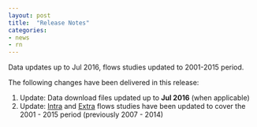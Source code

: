 ```yaml
---
layout: post
title:  "Release Notes"
categories:
- news
- rn
---
```


Data updates up to Jul 2016, flows studies updated to 2001-2015 period.

The following changes have been delivered in this release:

1. Update: Data download files updated up to **Jul 2016** (when applicable)
1. Update: [Intra]({{site.url}}/studies/flows-intra/) and [Extra]({{site.url}}/studies/flows-extra) flows studies have been updated to cover
   the 2001 - 2015 period (previously 2007 - 2014) 
